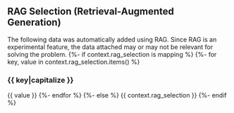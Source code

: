 ## RAG Selection (Retrieval-Augmented Generation)
The following data was automatically added using RAG. Since RAG is an experimental feature,
the data attached may or may not be relevant for solving the problem.
  {%- if context.rag_selection is mapping %}
    {%- for key, value in context.rag_selection.items() %}
### {{ key|capitalize }}
{{ value }}
    {%- endfor %}
  {%- else %}
{{ context.rag_selection }}
  {%- endif %}